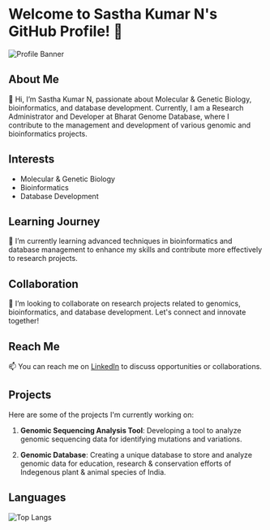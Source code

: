 # Welcome to Sastha Kumar N's GitHub Profile! 👋

![Profile Banner](1.jpg)

## About Me

👀 Hi, I’m Sastha Kumar N, passionate about Molecular & Genetic Biology, bioinformatics, and database development. Currently, I am a Research Administrator and Developer at Bharat Genome Database, where I contribute to the management and development of various genomic and bioinformatics projects.

## Interests

- Molecular & Genetic Biology
- Bioinformatics
- Database Development

## Learning Journey

🌱 I’m currently learning advanced techniques in bioinformatics and database management to enhance my skills and contribute more effectively to research projects.

## Collaboration

💞️ I’m looking to collaborate on research projects related to genomics, bioinformatics, and database development. Let's connect and innovate together!

## Reach Me

📫 You can reach me on [LinkedIn](https://www.linkedin.com/in/sasthakumar-n-8a2260194/) to discuss opportunities or collaborations.

## Projects

Here are some of the projects I'm currently working on:

1. **Genomic Sequencing Analysis Tool**: Developing a tool to analyze genomic sequencing data for identifying mutations and variations.

2. **Genomic  Database**: Creating a unique database to store and analyze genomic data for education, research & conservation efforts of Indegenous plant & animal species of India.
## Languages

![Top Langs](https://github-readme-stats.vercel.app/api/top-langs/?username=Sastha-Kumar-N&layout=compact)

